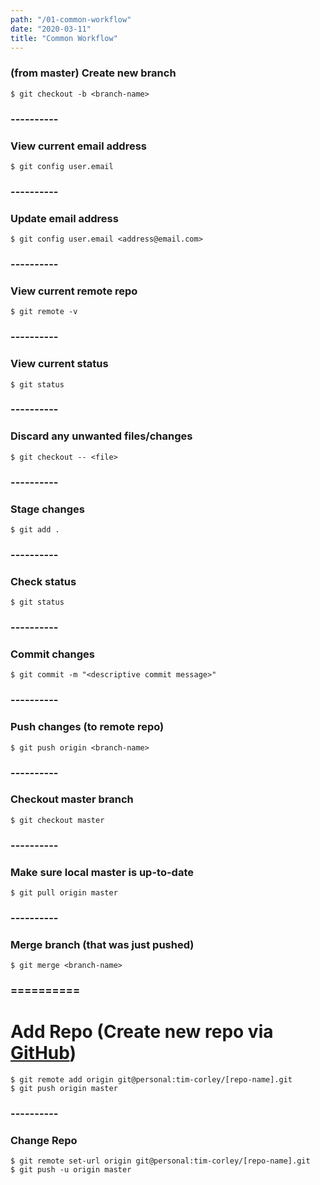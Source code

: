 ```yaml
---
path: "/01-common-workflow"
date: "2020-03-11"
title: "Common Workflow"
---
```


### (from master) Create new branch

    $ git checkout -b <branch-name>

### ----------

### View current email address

    $ git config user.email

### ----------

### Update email address

    $ git config user.email <address@email.com>

### ----------

### View current remote repo

    $ git remote -v

### ----------

### View current status

    $ git status

### ----------

### Discard any unwanted files/changes

    $ git checkout -- <file>

### ----------

### Stage changes

    $ git add .

### ----------

### Check status

    $ git status

### ----------

### Commit changes

    $ git commit -m "<descriptive commit message>"

### ----------

### Push changes (to remote repo)

    $ git push origin <branch-name>

### ----------

### Checkout master branch

    $ git checkout master

### ----------

### Make sure local master is up-to-date

    $ git pull origin master

### ----------

### Merge branch (that was just pushed)

    $ git merge <branch-name>

### ==========

# Add Repo (Create new repo via [GitHub](https://github.com/new))

    $ git remote add origin git@personal:tim-corley/[repo-name].git
    $ git push origin master

### ----------

### Change Repo

    $ git remote set-url origin git@personal:tim-corley/[repo-name].git
    $ git push -u origin master
